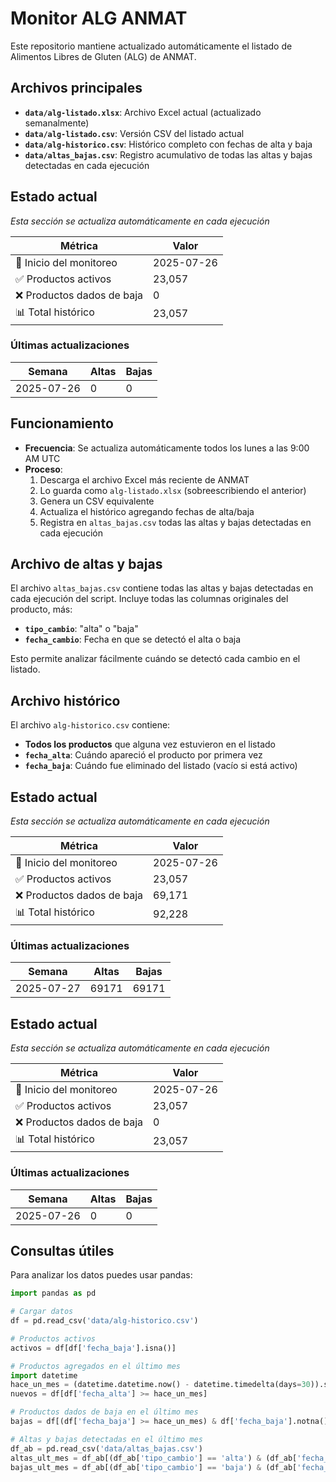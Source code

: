 # Monitor ALG ANMAT

Este repositorio mantiene actualizado automáticamente el listado de Alimentos Libres de Gluten (ALG) de ANMAT.

## Archivos principales

- **`data/alg-listado.xlsx`**: Archivo Excel actual (actualizado semanalmente)
- **`data/alg-listado.csv`**: Versión CSV del listado actual
- **`data/alg-historico.csv`**: Histórico completo con fechas de alta y baja
- **`data/altas_bajas.csv`**: Registro acumulativo de todas las altas y bajas detectadas en cada ejecución

## Estado actual

_Esta sección se actualiza automáticamente en cada ejecución_

| Métrica | Valor |
|---------|-------|
| 📅 Inicio del monitoreo | 2025-07-26 |
| ✅ Productos activos | 23,057 |
| ❌ Productos dados de baja | 0 |
| 📊 Total histórico | 23,057 |

### Últimas actualizaciones

| Semana | Altas | Bajas |
|--------|-------|-------|
| 2025-07-26 | 0 | 0 |

## Funcionamiento

- **Frecuencia**: Se actualiza automáticamente todos los lunes a las 9:00 AM UTC
- **Proceso**: 
  1. Descarga el archivo Excel más reciente de ANMAT
  2. Lo guarda como `alg-listado.xlsx` (sobreescribiendo el anterior)
  3. Genera un CSV equivalente
  4. Actualiza el histórico agregando fechas de alta/baja
  5. Registra en `altas_bajas.csv` todas las altas y bajas detectadas en cada ejecución

## Archivo de altas y bajas

El archivo `altas_bajas.csv` contiene todas las altas y bajas detectadas en cada ejecución del script. Incluye todas las columnas originales del producto, más:

- **`tipo_cambio`**: "alta" o "baja"
- **`fecha_cambio`**: Fecha en que se detectó el alta o baja

Esto permite analizar fácilmente cuándo se detectó cada cambio en el listado.

## Archivo histórico

El archivo `alg-historico.csv` contiene:
- **Todos los productos** que alguna vez estuvieron en el listado
- **`fecha_alta`**: Cuándo apareció el producto por primera vez
- **`fecha_baja`**: Cuándo fue eliminado del listado (vacío si está activo)

## Estado actual

_Esta sección se actualiza automáticamente en cada ejecución_

| Métrica | Valor |
|---------|-------|
| 📅 Inicio del monitoreo | 2025-07-26 |
| ✅ Productos activos | 23,057 |
| ❌ Productos dados de baja | 69,171 |
| 📊 Total histórico | 92,228 |

### Últimas actualizaciones

| Semana | Altas | Bajas |
|--------|-------|-------|
| 2025-07-27 | 69171 | 69171 |

## Estado actual

_Esta sección se actualiza automáticamente en cada ejecución_

| Métrica | Valor |
|---------|-------|
| 📅 Inicio del monitoreo | 2025-07-26 |
| ✅ Productos activos | 23,057 |
| ❌ Productos dados de baja | 0 |
| 📊 Total histórico | 23,057 |

### Últimas actualizaciones

| Semana | Altas | Bajas |
|--------|-------|-------|
| 2025-07-26 | 0 | 0 |

## Consultas útiles

Para analizar los datos puedes usar pandas:

```python
import pandas as pd

# Cargar datos
df = pd.read_csv('data/alg-historico.csv')

# Productos activos
activos = df[df['fecha_baja'].isna()]

# Productos agregados en el último mes
import datetime
hace_un_mes = (datetime.datetime.now() - datetime.timedelta(days=30)).strftime('%Y-%m-%d')
nuevos = df[df['fecha_alta'] >= hace_un_mes]

# Productos dados de baja en el último mes
bajas = df[(df['fecha_baja'] >= hace_un_mes) & df['fecha_baja'].notna()]

# Altas y bajas detectadas en el último mes
df_ab = pd.read_csv('data/altas_bajas.csv')
altas_ult_mes = df_ab[(df_ab['tipo_cambio'] == 'alta') & (df_ab['fecha_cambio'] >= hace_un_mes)]
bajas_ult_mes = df_ab[(df_ab['tipo_cambio'] == 'baja') & (df_ab['fecha_cambio'] >= hace_un_mes)]
```
